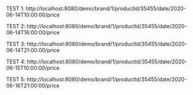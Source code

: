 
TEST 1:
http://localhost:8080/demo/brand/1/productId/35455/date/2020-06-14T10:00:00/price

TEST 2:
http://localhost:8080/demo/brand/1/productId/35455/date/2020-06-14T16:00:00/price

TEST 3:
http://localhost:8080/demo/brand/1/productId/35455/date/2020-06-14T21:00:00/price

TEST 4:
http://localhost:8080/demo/brand/1/productId/35455/date/2020-06-15T10:00:00/price

TEST 5:
http://localhost:8080/demo/brand/1/productId/35455/date/2020-06-16T21:00:00/price